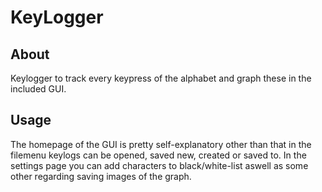 # KeyLogger

## About

Keylogger to track every keypress of the alphabet and graph these in the included GUI. 

## Usage

The homepage of the GUI is pretty self-explanatory other than that in the filemenu keylogs can be opened, saved new, created or saved to.
In the settings page you can add characters to black/white-list aswell as some other regarding saving images of the graph.
